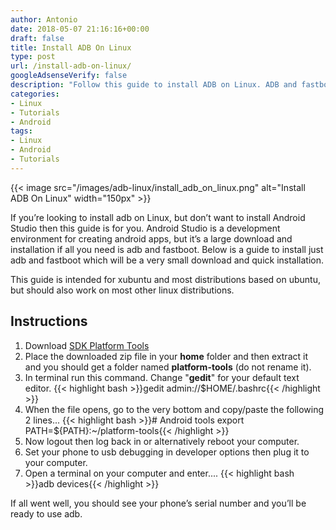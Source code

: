 ```yaml
---
author: Antonio
date: 2018-05-07 21:16:16+00:00
draft: false
title: Install ADB On Linux
type: post
url: /install-adb-on-linux/
googleAdsenseVerify: false
description: "Follow this guide to install ADB on Linux. ADB and fastboot are two important tools to interface with your android devices. This is especially useful to a developer."
categories:
- Linux
- Tutorials
- Android
tags:
- Linux
- Android
- Tutorials
---
```


{{< image src="/images/adb-linux/install_adb_on_linux.png" alt="Install ADB On Linux" width="150px" >}}

If you’re looking to install adb on Linux, but don’t want to install Android Studio then this guide is for you. Android Studio is a development environment for creating android apps, but it’s a large download and installation if all you need is adb and fastboot. Below is a guide to install just adb and fastboot which will be a very small download and quick installation.

<!--more-->

This guide is intended for xubuntu and most distributions based on ubuntu, but should also work on most other linux distributions.

## Instructions

1. Download [SDK Platform Tools](https://dl.google.com/android/repository/platform-tools-latest-linux.zip)
2. Place the downloaded zip file in your **home** folder and then extract it and you should get a folder named **platform-tools** (do not rename it).
3. In terminal run this command. Change "**gedit**" for your default text editor.
  {{< highlight bash >}}gedit admin://$HOME/.bashrc{{< /highlight >}}
4. When the file opens, go to the very bottom and copy/paste the following 2 lines...
  {{< highlight bash >}}# Android tools
export PATH=${PATH}:~/platform-tools{{< /highlight >}}
5. Now logout then log back in or alternatively reboot your computer.
6. Set your phone to usb debugging in developer options then plug it to your computer.
7. Open a terminal on your computer and enter....
  {{< highlight bash >}}adb devices{{< /highlight >}}

If all went well, you should see your phone’s serial number and you’ll be ready to use adb.
